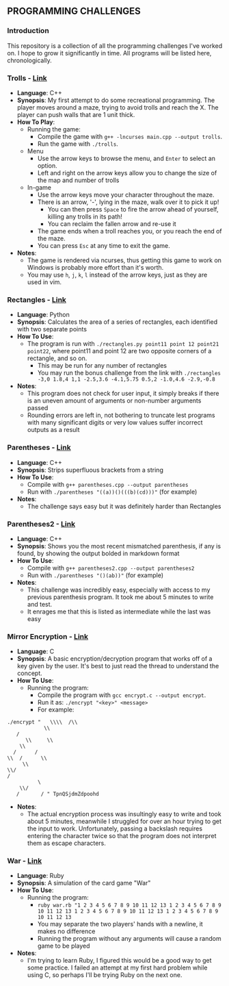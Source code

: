 PROGRAMMING CHALLENGES
----------------------

### Introduction

This repository is a collection of all the programming challenges I've worked on. I hope to grow it significantly in time. All programs will be listed here, chronologically.

### Trolls - [Link](https://www.reddit.com/r/dailyprogrammer/comments/4vrb8n/weekly_25_escape_the_trolls/)

* **Language**: C++
* **Synopsis**: My first attempt to do some recreational programming. The player moves around a maze, trying to avoid trolls and reach the X. The player can push walls that are 1 unit thick.
* **How To Play**:
    - Running the game:
        * Compile the game with `g++ -lncurses main.cpp --output trolls`.
        * Run the game with `./trolls`.
    - Menu
        * Use the arrow keys to browse the menu, and `Enter` to select an option.
        * Left and right on the arrow keys allow you to change the size of the map and number of trolls
    - In-game
        * Use the arrow keys move your character throughout the maze.
        * There is an arrow, '-', lying in the maze, walk over it to pick it up!
            - You can then press `Space` to fire the arrow ahead of yourself, killing any trolls in its path!
            - You can reclaim the fallen arrow and re-use it
        * The game ends when a troll reaches you, or you reach the end of the maze.
        * You can press `Esc` at any time to exit the game.
* **Notes**:
    - The game is rendered via ncurses, thus getting this game to work on Windows is probably more effort than it's worth.
    - You may use `h`, `j`, `k`, `l` instead of the arrow keys, just as they are used in vim.

### Rectangles - [Link](https://www.reddit.com/r/dailyprogrammer/comments/5jpt8v/20161222_challenge_296_intermediate_intersecting/)

* **Language**: Python
* **Synopsis**: Calculates the area of a series of rectangles, each identified with two separate points
* **How To Use**:
    - The program is run with `./rectangles.py point11 point 12 point21 point22`, where point11 and point 12 are two opposite corners of a rectangle, and so on.
        * This may be run for any number of rectangles
        * You may run the bonus challenge from the link with `./rectangles -3,0 1.8,4 1,1 -2.5,3.6 -4.1,5.75 0.5,2 -1.0,4.6 -2.9,-0.8`
* **Notes**:
    - This program does not check for user input, it simply breaks if there is an uneven amount of arguments or non-number arguments passed
    - Rounding errors are left in, not bothering to truncate lest programs with many significant digits or very low values suffer incorrect outputs as a result

### Parentheses - [Link](https://www.reddit.com/r/dailyprogrammer/comments/5llkbj/2017012_challenge_298_easy_too_many_parentheses/)

* **Language**: C++
* **Synopsis**: Strips superfluous brackets from a string
* **How To Use**:
    - Compile with `g++ parentheses.cpp --output parentheses`
    - Run with `./parentheses "((a))()(((b)(cd)))"` (for example)
* **Notes**:
    - The challenge says easy but it was definitely harder than Rectangles

### Parentheses2 - [Link](https://www.reddit.com/r/dailyprogrammer/comments/5m034l/20170104_challenge_298_intermediate_too_many_or/)

* **Language**: C++
* **Synopsis**: Shows you the most recent mismatched parenthesis, if any is found, by showing the output bolded in markdown format
* **How To Use**:
    - Compile with `g++ parentheses2.cpp --output parentheses2`
    - Run with `./parentheses "()(ab))"` (for example)
* **Notes**:
    - This challenge was incredibly easy, especially with access to my previous parenthesis program. It took me about 5 minutes to write and test.
    - It enrages me that this is listed as intermediate while the last was easy

### Mirror Encryption - [Link](https://www.reddit.com/r/dailyprogrammer/comments/4m3ddb/20160601_challenge_269_intermediate_mirror/)

* **Language**: C
* **Synopsis**: A basic encryption/decryption program that works off of a key given by the user. It's best to just read the thread to understand the concept.
* **How To Use**:
    - Running the program:
        * Compile the program with `gcc encrypt.c --output encrypt`.
        * Run it as: `./encrypt "<key>" <message>`
        * For example:

```
./encrypt "   \\\\  /\\    
            \\
   /         
      \\     \\
    \\        
  /      /   
\\  /      \\  
     \\       
\\/           
/            
          \  
    \\/       
   /       / " TpnQSjdmZdpoohd
```
* **Notes**:
    - The actual encryption process was insultingly easy to write and took about 5 minutes, meanwhile I struggled for over an hour trying to get the input to work. Unfortunately, passing a backslash requires entering the character twice so that the program does not interpret them as escape characters.

### War - [Link](https://www.reddit.com/r/dailyprogrammer/comments/6ilyfi/20170621_challenge_320_intermediate_war_card_game/)

* **Language**: Ruby
* **Synopsis**: A simulation of the card game "War"
* **How To Use**:
    - Running the program:
        * `ruby war.rb "1 2 3 4 5 6 7 8 9 10 11 12 13 1 2 3 4 5 6 7 8 9 10 11 12 13 1 2 3 4 5 6 7 8 9 10 11 12 13 1 2 3 4 5 6 7 8 9 10 11 12 13`
        * You may separate the two players' hands with a newline, it makes no difference
        * Running the program without any arguments will cause a random game to be played
* **Notes**:
    - I'm trying to learn Ruby, I figured this would be a good way to get some practice. I failed an attempt at my first hard problem while using C, so perhaps I'll be trying Ruby on the next one.
